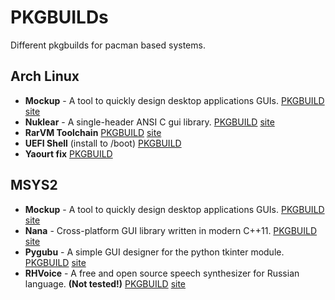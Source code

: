 # PKGBUILDs #

Different pkgbuilds for pacman based systems.

## Arch Linux ##

* **Mockup** - A tool to quickly design desktop applications GUIs. [PKGBUILD](archlinux/mockup/PKGBUILD) [site](https://launchpad.net/mockup)
* **Nuklear** - A single-header ANSI C gui library. [PKGBUILD](archlinux/nuklear/PKGBUILD) [site](http://sol.gfxile.net/nuklear/index.html)
* **RarVM Toolchain** [PKGBUILD](archlinux/rarvmtools/PKGBUILD) [site](https://github.com/taviso/rarvmtools)
* **UEFI Shell** (install to /boot) [PKGBUILD](archlinux/uefi-shell-git/PKGBUILD)
* **Yaourt fix** [PKGBUILD](archlinux/yaourt-fix/PKGBUILD)

## MSYS2 ##

* **Mockup** - A tool to quickly design desktop applications GUIs. [PKGBUILD](msys2/mingw-w64-x86_64-mockup/PKGBUILD) [site](https://launchpad.net/mockup)
* **Nana** - Cross-platform GUI library written in modern C++11. [PKGBUILD](msys2/mingw-w64-x86_64-nana/PKGBUILD) [site](http://nanapro.org/en-us/)
* **Pygubu** - A simple GUI designer for the python tkinter module. [PKGBUILD](msys2/python-pygubu/PKGBUILD) [site](https://github.com/alejandroautalan/pygubu)
* **RHVoice** - A free and open source speech synthesizer for Russian language. **(Not tested!)** [PKGBUILD](msys2/mingw-w64-x86_64-rhvoice/PKGBUILD) [site](https://github.com/Olga-Yakovleva/RHVoice)
